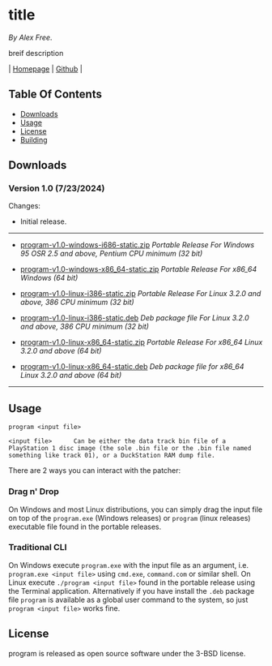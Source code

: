 # title

_By Alex Free_.

breif description

| [Homepage](https://alex-free.github.io/program) | [Github](https://github.com/alex-free/program) |

## Table Of Contents

* [Downloads](#downloads)
* [Usage](#usage)
* [License](#license)
* [Building](build.md)

## Downloads

### Version 1.0 (7/23/2024)

Changes:

* Initial release.

----------------------------------------------------

* [program-v1.0-windows-i686-static.zip](https://github.com/alex-free/program/releases/download/v1.0/program-v1.0-windows-i686-static.zip) _Portable Release For Windows 95 OSR 2.5 and above, Pentium CPU minimum (32 bit)_

* [program-v1.0-windows-x86\_64-static.zip](https://github.com/alex-free/program/releases/download/v1.0/program-v1.0-windows-x86_64-static.zip) _Portable Release For x86_64 Windows (64 bit)_

* [program-v1.0-linux-i386-static.zip](https://github.com/alex-free/program/releases/download/v1.0/program-v1.0-linux-i386-static.zip) _Portable Release For Linux 3.2.0 and above, 386 CPU minimum (32 bit)_

* [program-v1.0-linux-i386-static.deb](https://github.com/alex-free/program/releases/download/v1.0/program-v1.0-linux-i386-static.deb) _Deb package file For Linux 3.2.0 and above, 386 CPU minimum (32 bit)_

* [program-v1.0-linux-x86\_64-static.zip](https://github.com/alex-free/program/releases/download/v1.0/program-v1.0-linux-x86_64-static.zip) _Portable Release For x86\_64 Linux 3.2.0 and above (64 bit)_

* [program-v1.0-linux-x86\_64-static.deb](https://github.com/alex-free/program/releases/download/v1.0/program-v1.0-linux-x86_64-static.deb) _Deb package file for x86_64 Linux 3.2.0 and above (64 bit)_

---------------------------------------

## Usage

`program <input file>`

`<input file>      Can be either the data track bin file of a PlayStation 1 disc image (the sole .bin file or the .bin file named something like track 01), or a DuckStation RAM dump file.`

There are 2 ways you can interact with the patcher:

### Drag n' Drop

On Windows and most Linux distributions, you can simply drag the input file on top of the `program.exe` (Windows releases) or `program` (linux releases) executable file found in the portable releases.

### Traditional CLI

On Windows execute `program.exe` with the input file as an argument, i.e. `program.exe <input file>` using `cmd.exe`, `command.com`  or similar shell. On Linux execute `./program <input file>` found in the portable release using the Terminal application. Alternatively if you have install the `.deb` package file `program`  is available as a global user command to the system, so just `program <input file>` works fine.

## License

program is released as open source software under the 3-BSD license. 

